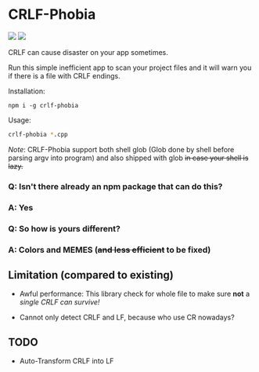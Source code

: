 # CRLF-Phobia

[![](https://img.shields.io/npm/v/crlf-phobia.svg?maxAge=3600)](https://www.npmjs.com/package/crlf-phobia)
 [![](https://img.shields.io/npm/dt/crlf-phobia.svg?maxAge=3600)](https://www.npmjs.com/package/crlf-phobia)

CRLF can cause disaster on your app sometimes.

Run this simple inefficient app to scan your project files and it will warn
you if there is a file with CRLF endings.

Installation:

```
npm i -g crlf-phobia
```

Usage:

```bash
crlf-phobia *.cpp
```

*Note*: CRLF-Phobia support both shell glob (Glob done by shell before parsing argv into program) and also shipped with glob ~~in case your shell is lazy.~~

### Q: Isn't there already an npm package that can do this?

### A: Yes

### Q: So how is yours different?

### A: Colors and MEMES (~~and less efficient~~ to be fixed)

## Limitation (compared to existing)

- Awful performance: This library check for whole file to make sure **not**
a *single CRLF can survive!*

- Cannot only detect CRLF and LF, because who use CR nowadays?

## TODO

- Auto-Transform CRLF into LF
